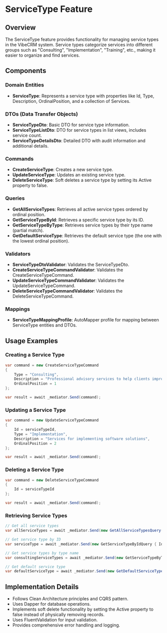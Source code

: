 # ServiceType Feature

## Overview
The ServiceType feature provides functionality for managing service types in the VibeCRM system. Service types categorize services into different groups such as "Consulting", "Implementation", "Training", etc., making it easier to organize and find services.

## Components

### Domain Entities
- **ServiceType**: Represents a service type with properties like Id, Type, Description, OrdinalPosition, and a collection of Services.

### DTOs (Data Transfer Objects)
- **ServiceTypeDto**: Basic DTO for service type information.
- **ServiceTypeListDto**: DTO for service types in list views, includes service count.
- **ServiceTypeDetailsDto**: Detailed DTO with audit information and additional details.

### Commands
- **CreateServiceType**: Creates a new service type.
- **UpdateServiceType**: Updates an existing service type.
- **DeleteServiceType**: Soft deletes a service type by setting its Active property to false.

### Queries
- **GetAllServiceTypes**: Retrieves all active service types ordered by ordinal position.
- **GetServiceTypeById**: Retrieves a specific service type by its ID.
- **GetServiceTypeByType**: Retrieves service types by their type name (partial match).
- **GetDefaultServiceType**: Retrieves the default service type (the one with the lowest ordinal position).

### Validators
- **ServiceTypeDtoValidator**: Validates the ServiceTypeDto.
- **CreateServiceTypeCommandValidator**: Validates the CreateServiceTypeCommand.
- **UpdateServiceTypeCommandValidator**: Validates the UpdateServiceTypeCommand.
- **DeleteServiceTypeCommandValidator**: Validates the DeleteServiceTypeCommand.

### Mappings
- **ServiceTypeMappingProfile**: AutoMapper profile for mapping between ServiceType entities and DTOs.

## Usage Examples

### Creating a Service Type
```csharp
var command = new CreateServiceTypeCommand
{
    Type = "Consulting",
    Description = "Professional advisory services to help clients improve their business processes",
    OrdinalPosition = 1
};

var result = await _mediator.Send(command);
```

### Updating a Service Type
```csharp
var command = new UpdateServiceTypeCommand
{
    Id = serviceTypeId,
    Type = "Implementation",
    Description = "Services for implementing software solutions",
    OrdinalPosition = 2
};

var result = await _mediator.Send(command);
```

### Deleting a Service Type
```csharp
var command = new DeleteServiceTypeCommand
{
    Id = serviceTypeId
};

var result = await _mediator.Send(command);
```

### Retrieving Service Types
```csharp
// Get all service types
var allServiceTypes = await _mediator.Send(new GetAllServiceTypesQuery());

// Get service type by ID
var serviceType = await _mediator.Send(new GetServiceTypeByIdQuery { Id = serviceTypeId });

// Get service types by type name
var consultingServiceTypes = await _mediator.Send(new GetServiceTypeByTypeQuery { Type = "Consult" });

// Get default service type
var defaultServiceType = await _mediator.Send(new GetDefaultServiceTypeQuery());
```

## Implementation Details
- Follows Clean Architecture principles and CQRS pattern.
- Uses Dapper for database operations.
- Implements soft delete functionality by setting the Active property to false instead of physically removing records.
- Uses FluentValidation for input validation.
- Provides comprehensive error handling and logging.
